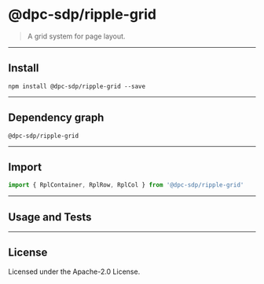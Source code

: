 <!-- GENERATED_DOCS -->
# @dpc-sdp/ripple-grid

> A grid system for page layout.

--------------------------------------------------------------------------------

## Install

```shell
npm install @dpc-sdp/ripple-grid --save
```

--------------------------------------------------------------------------------

## Dependency graph

```shell
@dpc-sdp/ripple-grid

```

--------------------------------------------------------------------------------

## Import

```js
import { RplContainer, RplRow, RplCol } from '@dpc-sdp/ripple-grid'
```

--------------------------------------------------------------------------------

## Usage and Tests


--------------------------------------------------------------------------------

## License

Licensed under the Apache-2.0 License.

<!-- /GENERATED_DOCS -->

